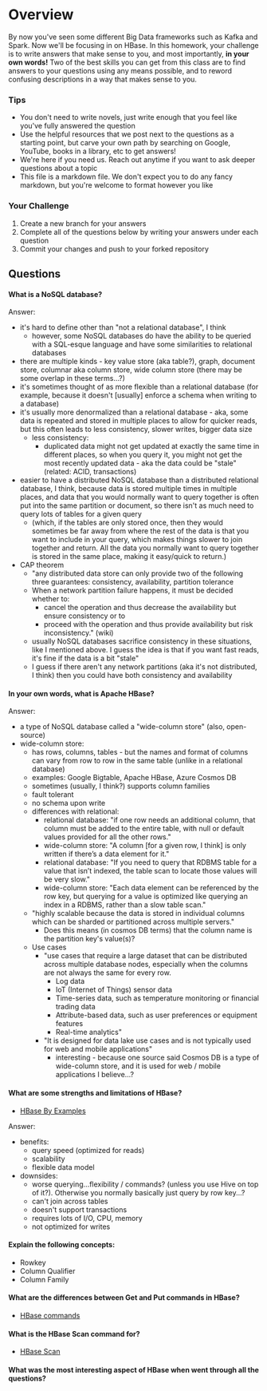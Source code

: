 # Overview

By now you've seen some different Big Data frameworks such as Kafka and Spark. Now we'll be focusing in on HBase. In this homework, your
challenge is to write answers that make sense to you, and most importantly, **in your own words!**
Two of the best skills you can get from this class are to find answers to your questions using any means possible, and to
reword confusing descriptions in a way that makes sense to you. 

### Tips
* You don't need to write novels, just write enough that you feel like you've fully answered the question
* Use the helpful resources that we post next to the questions as a starting point, but carve your own path by searching on Google, YouTube, books in a library, etc to get answers!
* We're here if you need us. Reach out anytime if you want to ask deeper questions about a topic 
* This file is a markdown file. We don't expect you to do any fancy markdown, but you're welcome to format however you like


### Your Challenge
1. Create a new branch for your answers 
2. Complete all of the questions below by writing your answers under each question
3. Commit your changes and push to your forked repository

## Questions
#### What is a NoSQL database? 

Answer:
- it's hard to define other than "not a relational database", I think
  - however, some NoSQL databases do have the ability to be queried with a SQL-esque language and have some similarities to relational databases
- there are multiple kinds - key value store (aka table?), graph, document store, columnar aka column store, wide column store (there may be some overlap in these terms...?)
- it's sometimes thought of as more flexible than a relational database (for example, because it doesn't [usually] enforce a schema when writing to a database)
- it's usually more denormalized than a relational database - aka, some data is repeated and stored in multiple places to allow for quicker reads, but this often leads to less consistency, slower writes, bigger data size
  - less consistency:
    - duplicated data might not get updated at exactly the same time in different places, so when you query it, you might not get the most recently updated data - aka the data could be "stale" (related: ACID, transactions)
- easier to have a distributed NoSQL database than a distributed relational database, I think, because data is stored multiple times in multiple places, and data that you would normally want to query together is often put into the same partition or document, so there isn't as much need to query lots of tables for a given query 
  - (which, if the tables are only stored once, then they would sometimes be far away from where the rest of the data is that you want to include in your query, which makes things slower to join together and return. All the data you normally want to query together is stored in the same place, making it easy/quick to return.)
- CAP theorem 
  - "any distributed data store can only provide two of the following three guarantees: consistency, availability, partition tolerance
  - When a network partition failure happens, it must be decided whether to:
    - cancel the operation and thus decrease the availability but ensure consistency or to
    - proceed with the operation and thus provide availability but risk inconsistency." (wiki)
  - usually NoSQL databases sacrifice consistency in these situations, like I mentioned above. I guess the idea is that if you want fast reads, it's fine if the data is a bit "stale"
  - I guess if there aren't any network partitions (aka it's not distributed, I think) then you could have both consistency and availability

#### In your own words, what is Apache HBase? 

Answer: 
- a type of NoSQL database called a "wide-column store" (also, open-source)
- wide-column store: 
  - has rows, columns, tables - but the names and format of columns can vary from row to row in the same table (unlike in a relational database)
  - examples: Google Bigtable, Apache HBase, Azure Cosmos DB
  - sometimes (usually, I think?) supports column families
  - fault tolerant
  - no schema upon write
  - differences with relational:
    - relational database: "if one row needs an additional column, that column must be added to the entire table, with null or default values provided for all the other rows."
    - wide-column store: "A column [for a given row, I think] is only written if there’s a data element for it."
    - relational database: "If you need to query that RDBMS table for a value that isn’t indexed, the table scan to locate those values will be very slow."
    - wide-column store: "Each data element can be referenced by the row key, but querying for a value is optimized like querying an index in a RDBMS, rather than a slow table scan."
  - "highly scalable because the data is stored in individual columns which can be sharded or partitioned across multiple servers."
    - Does this means (in cosmos DB terms) that the column name is the partition key's value(s)?
  - Use cases
    - "use cases that require a large dataset that can be distributed across multiple database nodes, especially when the columns are not always the same for every row.
      - Log data
      - IoT (Internet of Things) sensor data
      - Time-series data, such as temperature monitoring or financial trading data
      - Attribute-based data, such as user preferences or equipment features
      - Real-time analytics"
    - "It is designed for data lake use cases and is not typically used for web and mobile applications"
      - interesting - because one source said Cosmos DB is a type of wide-column store, and it is used for web / mobile applications I believe...?  


#### What are some strengths and limitations of HBase? 
* [HBase By Examples](https://sparkbyexamples.com/apache-hbase-tutorial/) 

Answer:
- benefits:
    - query speed (optimized for reads)
    - scalability
    - flexible data model
- downsides:
    - worse querying...flexibility / commands? (unless you use Hive on top of it?). Otherwise you normally basically just query by row key...?
    - can't join across tables
    - doesn't support transactions
    - requires lots of I/O, CPU, memory
    - not optimized for writes

#### Explain the following concepts: 
* Rowkey
* Column Qualifier
* Column Family


#### What are the differences between Get and Put commands in HBase? 
* [HBase commands](https://www.tutorialspoint.com/hbase/hbase_create_data.htm)


#### What is the HBase Scan command for? 
* [HBase Scan](https://www.tutorialspoint.com/hbase/hbase_scan.htm)

#### What was the most interesting aspect of HBase when went through all the questions? 